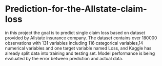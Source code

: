 # Prediction-for-the-Allstate-claim-loss
in this project the goal is to predict single claim loss based on dataset provided by Allstate insurance company. The dataset contains over 180000 observations with 131 variables including 116 categorical variables,14 numerical variables and one target variable named Loss, and Kaggle has already split data into training and testing set. Model performance is being evaluated by the error between prediction and actual data. 
